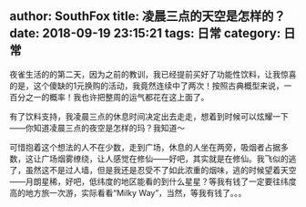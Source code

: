 author: SouthFox
title: 凌晨三点的天空是怎样的？
date: 2018-09-19 23:15:21
tags: 日常
category: 日常
---

夜雀生活的的第二天，因为之前的教训，我已经提前买好了功能性饮料，让我惊喜的是，这个傻缺的1元换购的活动，我竟然连续中了两次！按照古典概型来说，一百分之一的概率！我也许把整周的运气都花在这上面了。

<!--more-->

有了饮料支持，我凌晨三点的休息时间决定出去走走，想着到时候可以炫耀一下——你知道凌晨三点的夜空是怎样的玛？我知道～

可惜抱着这个想法的人不在少数，走到广场，休息的人坐在两旁，吸烟者占据多数，这让广场烟雾缭绕，让人感觉在修仙——好吧，其实就是在修仙。我飞似的逃了，虽然这不是过人墙，但是我还是忍受不了如此浓重的烟味，逃的时候望着天空——月朗星稀，好吧，低纬度的地区能看的到什么星星？等我有钱了一定要往纬度高的地方旅一次游，实际看看“Milky Way”，当然，等我有钱了。。。
